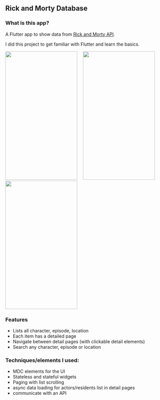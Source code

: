 ## Rick and Morty Database






### What is this app?
A Flutter app to show data from [Rick and Morty API](https://rickandmortyapi.com/).

I did this project to get familiar with Flutter and learn the basics.






<p>
  <img  width="225" height="401" src="https://user-images.githubusercontent.com/37157607/60517034-3dcd1000-9cdf-11e9-927b-59783266dfcb.png">
  <img  width="10" height="1" src="">

  <img margin="10p" width="225" height="401" src="https://user-images.githubusercontent.com/37157607/60517383-e4b1ac00-9cdf-11e9-9501-8f6a7a93c3d9.png">
  <img  width="10" height="1" src="">
  
  <img   width="225" height="401" src="https://user-images.githubusercontent.com/37157607/60517463-04e16b00-9ce0-11e9-90b3-56ffb459eb48.png">
</p>

### Features
* Lists all character, episode, location
* Each item has a detailed page
* Navigate between detail pages (with clickable detail elements)
* Search any character, episode or location

### Techniques/elements I used:
* MDC elements for the UI
* Stateless and stateful widgets
* Paging with list scrolling
* async data loading for actors/residents list in detail pages
* communicate with an API
